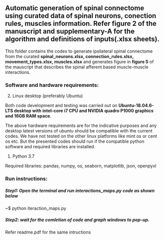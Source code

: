 ## Automatic generation of spinal connectome using curated data of spinal neurons, conection rules, muscles information. Refer figure 2 of the manuscript and supplementary-A for the algorithm and definitions of inputs(.xlsx sheets). 

This folder contains the codes to generate ipsilateral spinal connectome from the curated **spinal_neurons.xlsx, connection_rules.xlsx, movement_types.xlsx, muscles.xlsx** and generates figure in **figure 5** of the mauscript that describes the spinal afferent based muscle-muscle interactions.  

### Software and hardware requirements:

2. Linux desktop (preferably Ubuntu)

Both code development and testing was carried out on **Ubuntu-18.04.6-LTS desktop with intel-core i7 CPU and NVIDIA quadro P1000 graphics and 16GB RAM space**. 

The above hardware requirements are for the indicative purposes and any desktop latest versions of ubuntu should be compatible with the current codes. We have not tested on the other linux platforms  like mint os or cent os etc. But the presented codes should run if the compatible python software and required libraries are installed. 

1. Python 3.7 

Required libraries:  pandas, numpy, os, seaborn, matplotlib, json, openpyxl 


### Run instructions:

##### Step1: Open the terminal and run interactions_maps.py code as shown below

~$ python iteraction_maps.py 

##### Step2: wait for the comletion of code and graph windows to pop-up.  

Refer readme.pdf for the same intructions 
